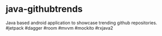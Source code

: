 # java-githubtrends
Java based android application to showcase trending github repositories. #jetpack #dagger #room #mvvm #mockito #rxjava2
